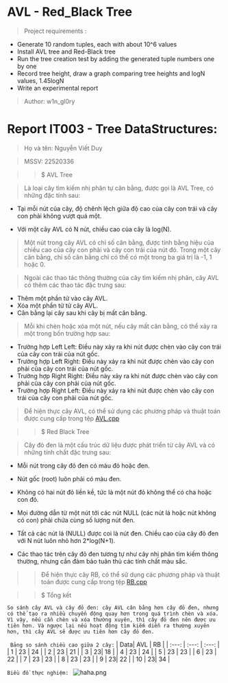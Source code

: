 # AVL - Red_Black Tree

> Project requirements :
* Generate 10 random tuples, each with about 10^6 values
* Install AVL tree and Red-Black tree
* Run the tree creation test by adding the generated tuple numbers one by one
* Record tree height, draw a graph comparing tree heights and logN values, 1.45logN
* Write an experimental report

> Author: w1n_gl0ry

# Report IT003 - Tree DataStructures:

> Họ và tên: Nguyễn Viết Duy

> MSSV: 22520336

>> $ AVL Tree

> Là loại cây tìm kiếm nhị phân tự cân bằng, được gọi là AVL Tree, có những đặc tính sau:

* Tại mỗi nút của cây, độ chênh lệch giữa độ cao của cây con trái và cây con phải không vượt quá một.

* Với một cây AVL có N nút, chiều cao của cây là log(N).

>Một nút trong cây AVL có chỉ số cân bằng, được tính bằng hiệu của chiều cao của cây con phải và cây con trái của nút đó. Trong một cây cân bằng, chỉ số cân bằng chỉ có thể có một trong ba giá trị là -1, 1 hoặc 0.

>Ngoài các thao tác thông thường của cây tìm kiếm nhị phân, cây AVL có thêm các thao tác đặc trưng sau:

* Thêm một phần tử vào cây AVL.
* Xóa một phần tử từ cây AVL.
* Cân bằng lại cây sau khi cây bị mất cân bằng.

>Mỗi khi chèn hoặc xóa một nút, nếu cây mất cân bằng, có thể xảy ra một trong bốn trường hợp sau:

* Trường hợp Left Left: Điều này xảy ra khi nút được chèn vào cây con trái của cây con trái của nút gốc.
* Trường hợp Left Right: Điều này xảy ra khi nút được chèn vào cây con phải của cây con trái của nút gốc.
* Trường hợp Right Right: Điều này xảy ra khi nút được chèn vào cây con phải của cây con phải của nút gốc.
* Trường hợp Right Left: Điều này xảy ra khi nút được chèn vào cây con trái của cây con phải của nút gốc.

> Để hiện thực cây AVL, có thể sử dụng các phương pháp và thuật toán được cung cấp trong tệp  [AVL.cpp](https://github.com/w1n-gl0ry/Data_Structures_and_Algotithms/blob/main/Project2/AVL.cpp)

>> $ Red Black Tree

> Cây đỏ đen là một cấu trúc dữ liệu được phát triển từ cây AVL và có những tính chất đặc trưng sau:

* Mỗi nút trong cây đỏ đen có màu đỏ hoặc đen.

* Nút gốc (root) luôn phải có màu đen.

* Không có hai nút đỏ liền kề, tức là một nút đỏ không thể có cha hoặc con đỏ.

* Mọi đường dẫn từ một nút tới các nút NULL (các nút lá hoặc nút không có con) phải chứa cùng số lượng nút đen.

* Tất cả các nút lá (NULL) được coi là nút đen.
Chiều cao của cây đỏ đen với N nút luôn nhỏ hơn 2*log(N+1).

* Các thao tác trên cây đỏ đen tương tự như cây nhị phân tìm kiếm thông thường, nhưng cần đảm bảo tuân thủ các tính chất màu sắc.

>> Để hiện thực cây RB, có thể sử dụng các phương pháp và thuật toán được cung cấp trong tệp  [RB.cpp](https://github.com/w1n-gl0ry/Data_Structures_and_Algotithms/blob/main/Project2/RB.cpp)


>> $ Tổng kết

```
So sánh cây AVL và cây đỏ đen: cây AVL cân bằng hơn cây đỏ đen, nhưng có thể tạo ra nhiều chuyển động quay hơn trong quá trình chèn và xóa. Vì vậy, nếu cần chèn và xóa thường xuyên, thì cây đỏ đen nên được ưu tiên hơn. Và ngược lại nếu hoạt động tìm kiếm diễn ra thường xuyên hơn, thì cây AVL sẽ được ưu tiên hơn cây đỏ đen.
```

` Bảng so sánh chiều cao giữa 2 cây:`
| Data| AVL    | RB   |
| :---:   | :---: | :---: |
| 1 | 23   |  24 |
| 2 |   23 |  21 |
| 3 |    23|  18 |
| 4 |   23 |  24 |
| 5 |   23 |  23 |
| 6 |   23 |  22 |
| 7 |   23 |  23 |
| 8 |   23 |  23 |
| 9 |    23|  22 |
| 10 |   23| 34 |

`Biều đồ thực nghiệm: `
![haha.png](https://github.com/w1n-gl0ry/Data_Structures_and_Algotithms/blob/main/Project2/AVL%26RB.png)

